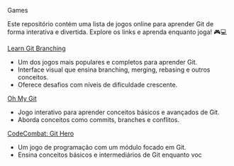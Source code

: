 Games

Este repositório contém uma lista de jogos online para aprender Git de forma interativa e divertida. Explore os links e aprenda enquanto joga! 🎮💻

[Learn Git Branching](https://learngitbranching.js.org/?locale=pt_BR)
- Um dos jogos mais populares e completos para aprender Git.
- Interface visual que ensina branching, merging, rebasing e outros conceitos.
- Oferece desafios com níveis de dificuldade crescente.

[Oh My Git](https://ohmygit.org/)
- Jogo interativo para aprender conceitos básicos e avançados de Git.
- Aborda conceitos como commits, branches e conflitos.

[CodeCombat: Git Hero](https://codecombat.com/)
- Um jogo de programação com um módulo focado em Git.
- Ensina conceitos básicos e intermediários de Git enquanto voc


